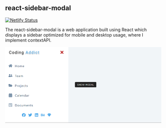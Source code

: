 ## react-sidebar-modal

[![Netlify Status](https://api.netlify.com/api/v1/badges/e84f7a2a-e06a-4f6b-b599-6ef9c5219191/deploy-status)](https://app.netlify.com/sites/react-sidebar-modal-app/deploys)

The react-sidebar-modal is a web application built using React which displays a sidebar optimized for mobile and desktop usage, where I implement contextAPI.

![Preview](https://github.com/Hrodberht/react-sidebar-modal/blob/main/desktop-preview.png)

